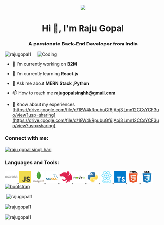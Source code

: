 

<div align="center"><img  width="1000" src="https://miro.medium.com/max/700/0*FGD6BUzzZs1VJLuY.gif"/></div>

<h1 align="center">Hi 👋, I'm Raju Gopal</h1>
<h3 align="center">A passionate Back-End Developer from India</h3>
<img align="right" alt="Coding" width="400" src="https://camo.githubusercontent.com/cae12fddd9d6982901d82580bdf321d81fb299141098ca1c2d4891870827bf17/68747470733a2f2f6d69726f2e6d656469756d2e636f6d2f6d61782f313336302f302a37513379765349765f7430696f4a2d5a2e676966"/>



<p align="left"> <img src="https://komarev.com/ghpvc/?username=rajugopal1&label=Profile%20views&color=0e75b6&style=flat" alt="rajugopal1" /> </p>

- 🔭 I’m currently working on **B2M**

- 🌱 I’m currently learning **React.js**

- 💬 Ask me about **MERN Stack ,Python**

- 📫 How to reach me **rajugopalsinghh@gmail.com**

- 📄 Know about my experiences [https://drive.google.com/file/d/18W4kRpubuGf6jAoj3iLmn12CCsYCF3uo/view?usp=sharing](https://drive.google.com/file/d/18W4kRpubuGf6jAoj3iLmn12CCsYCF3uo/view?usp=sharing)

<h3 align="left">Connect with me:</h3>
<p align="left">
<a href="https://www.linkedin.com/in/raju-gopal-singh-hari-425656212/" target="blank"><img align="center" src="https://raw.githubusercontent.com/rahuldkjain/github-profile-readme-generator/master/src/images/icons/Social/linked-in-alt.svg" alt="raju gopal singh hari" height="30" width="40" /></a>
</p>

<h3 align="left">Languages and Tools:</h3>
<p align="left"> 
 <a href="https://expressjs.com" target="_blank" rel="noreferrer"> <img src="https://raw.githubusercontent.com/devicons/devicon/master/icons/express/express-original-wordmark.svg" alt="express" width="40" height="40"/> </a <a href="https://developer.mozilla.org/en-US/docs/Web/JavaScript" target="_blank" rel="noreferrer"> <img src="https://raw.githubusercontent.com/devicons/devicon/master/icons/javascript/javascript-original.svg" alt="javascript" width="40" height="40"/> </a> <a href="https://www.mongodb.com/" target="_blank" rel="noreferrer"> <img src="https://raw.githubusercontent.com/devicons/devicon/master/icons/mongodb/mongodb-original-wordmark.svg" alt="mongodb" width="40" height="40"/> </a> <a href="https://www.mysql.com/" target="_blank" rel="noreferrer"> <img src="https://raw.githubusercontent.com/devicons/devicon/master/icons/mysql/mysql-original-wordmark.svg" alt="mysql" width="40" height="40"/> </a> <a href="https://nestjs.com/" target="_blank" rel="noreferrer"> <img src="https://raw.githubusercontent.com/devicons/devicon/master/icons/nestjs/nestjs-plain.svg" alt="nestjs" width="40" height="40"/> </a> <a href="https://nodejs.org" target="_blank" rel="noreferrer"> <img src="https://raw.githubusercontent.com/devicons/devicon/master/icons/nodejs/nodejs-original-wordmark.svg" alt="nodejs" width="40" height="40"/> </a> <a href="https://www.python.org" target="_blank" rel="noreferrer"> <img src="https://raw.githubusercontent.com/devicons/devicon/master/icons/python/python-original.svg" alt="python" width="40" height="40"/> </a> <a href="https://reactjs.org/" target="_blank" rel="noreferrer"> <img src="https://raw.githubusercontent.com/devicons/devicon/master/icons/react/react-original-wordmark.svg" alt="react" width="40" height="40"/> </a>   <a href="https://www.typescriptlang.org/" target="_blank" rel="noreferrer"> <img src="https://raw.githubusercontent.com/devicons/devicon/master/icons/typescript/typescript-original.svg" alt="typescript" width="40" height="40"/> </a>  <a href="https://www.w3.org/html/" target="_blank" rel="noreferrer"> <img src="https://raw.githubusercontent.com/devicons/devicon/master/icons/html5/html5-original-wordmark.svg" alt="html5" width="40" height="40"/> </a> <a href="https://www.w3schools.com/css/" target="_blank" rel="noreferrer"> <img src="https://raw.githubusercontent.com/devicons/devicon/master/icons/css3/css3-original-wordmark.svg" alt="css3" width="40" height="40"/> </a> <a href="https://getbootstrap.com" target="_blank" rel="noreferrer">
 <img src="https://www.pinclipart.com/picdir/big/35-353932_bootstrap-bootstrap-4-logo-png-clipart.png" alt="bootstrap" width="40" height="40"/> </a> </p>



<p>&nbsp;<img align="center" src="https://github-readme-stats.vercel.app/api?username=rajugopal1&show_icons=true&locale=en" alt="rajugopal1" /></p>

<p><img align="center" src="https://github-readme-streak-stats.herokuapp.com/?user=rajugopal1&" alt="rajugopal1" /></p>
<p><img align="center" src="https://github-readme-stats.vercel.app/api/top-langs?username=rajugopal1&show_icons=true&locale=en&layout=compact" alt="rajugopal1" /></p>
